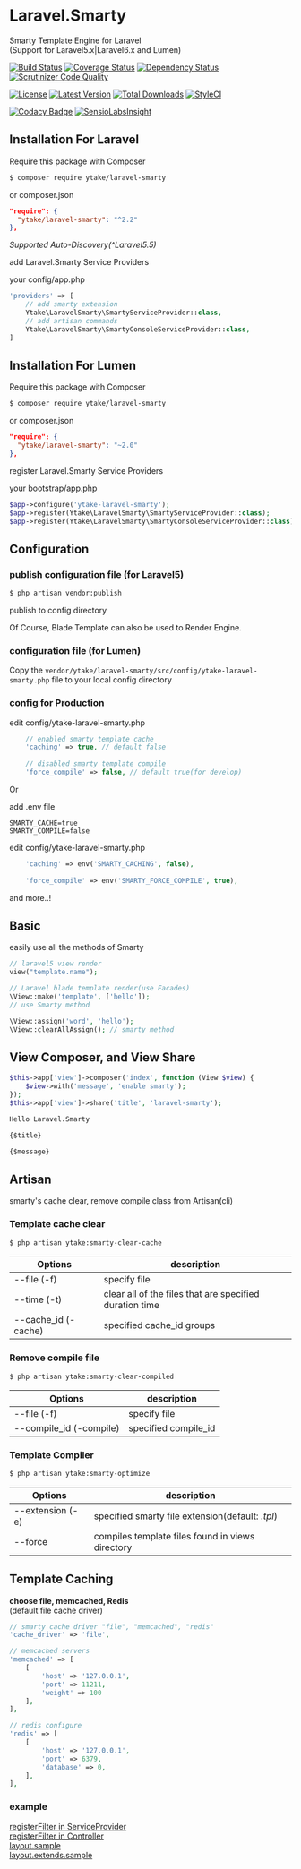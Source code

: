 # Laravel.Smarty

Smarty Template Engine for Laravel  
(Support for Laravel5.x|Laravel6.x and Lumen)

[![Build Status](http://img.shields.io/travis/ytake/Laravel.Smarty/master.svg?style=flat-square)](https://travis-ci.org/ytake/Laravel.Smarty)
[![Coverage Status](http://img.shields.io/coveralls/ytake/Laravel.Smarty/master.svg?style=flat-square)](https://coveralls.io/r/ytake/Laravel.Smarty?branch=master)
[![Dependency Status](https://www.versioneye.com/user/projects/541bfc296936193b68000060/badge.svg?style=flat-square)](https://www.versioneye.com/user/projects/541bfc296936193b68000060)
[![Scrutinizer Code Quality](http://img.shields.io/scrutinizer/g/ytake/Laravel.Smarty.svg?style=flat-square)](https://scrutinizer-ci.com/g/ytake/Laravel.Smarty/?branch=master)

[![License](http://img.shields.io/packagist/l/ytake/laravel-smarty.svg?style=flat-square)](https://packagist.org/packages/ytake/laravel-smarty)
[![Latest Version](http://img.shields.io/packagist/v/ytake/laravel-smarty.svg?style=flat-square)](https://packagist.org/packages/ytake/laravel-smarty)
[![Total Downloads](http://img.shields.io/packagist/dt/ytake/laravel-smarty.svg?style=flat-square)](https://packagist.org/packages/ytake/laravel-smarty)
[![StyleCI](https://styleci.io/repos/24187404/shield)](https://styleci.io/repos/24187404)

[![Codacy Badge](https://img.shields.io/codacy/grade/9d96e9d8faae4302b3b7e534d0a24449.svg?style=flat-square)](https://www.codacy.com/app/yuuki-takezawa/Laravel-Smarty?utm_source=github.com&amp;utm_medium=referral&amp;utm_content=ytake/Laravel.Smarty&amp;utm_campaign=Badge_Grade)
[![SensioLabsInsight](https://img.shields.io/sensiolabs/i/3837c7b1-ea1e-4db1-8189-f556b14f2ce5.svg?style=flat-square)](https://insight.sensiolabs.com/projects/3837c7b1-ea1e-4db1-8189-f556b14f2ce5)

## Installation For Laravel
Require this package with Composer

```bash
$ composer require ytake/laravel-smarty
```

or composer.json 

```json
"require": {
  "ytake/laravel-smarty": "^2.2"
},
```

*Supported Auto-Discovery(^Laravel5.5)*

add Laravel.Smarty Service Providers

your config/app.php 
```php
'providers' => [
    // add smarty extension
    Ytake\LaravelSmarty\SmartyServiceProvider::class, 
    // add artisan commands  
    Ytake\LaravelSmarty\SmartyConsoleServiceProvider::class, 
]
```

## Installation For Lumen
Require this package with Composer

```bash
$ composer require ytake/laravel-smarty
```

or composer.json 

```json
"require": {
  "ytake/laravel-smarty": "~2.0"
},
```

register Laravel.Smarty Service Providers

your bootstrap/app.php 
```php
$app->configure('ytake-laravel-smarty');
$app->register(Ytake\LaravelSmarty\SmartyServiceProvider::class);
$app->register(Ytake\LaravelSmarty\SmartyConsoleServiceProvider::class);
```

## Configuration

### publish configuration file (for Laravel5)

```bash
$ php artisan vendor:publish
```

publish to config directory

Of Course, Blade Template can also be used to Render Engine.

### configuration file (for Lumen)

Copy the `vendor/ytake/laravel-smarty/src/config/ytake-laravel-smarty.php` file to your local config directory

### config for Production
edit config/ytake-laravel-smarty.php

```php
    // enabled smarty template cache
    'caching' => true, // default false
    
    // disabled smarty template compile
    'force_compile' => false, // default true(for develop)
```

Or

add .env file
```
SMARTY_CACHE=true
SMARTY_COMPILE=false
```

edit config/ytake-laravel-smarty.php
 
```php
    'caching' => env('SMARTY_CACHING', false),
   
    'force_compile' => env('SMARTY_FORCE_COMPILE', true),
```

and more..!

## Basic
easily use all the methods of Smarty  

```php
// laravel5 view render
view("template.name");

// Laravel blade template render(use Facades)
\View::make('template', ['hello']);
// use Smarty method

\View::assign('word', 'hello');  
\View::clearAllAssign(); // smarty method
```

## View Composer, and View Share

```php
$this->app['view']->composer('index', function (View $view) {
    $view->with('message', 'enable smarty');
});
$this->app['view']->share('title', 'laravel-smarty');

```

```html
Hello Laravel.Smarty

{$title}

{$message}
```

## Artisan
smarty's cache clear, remove compile class from Artisan(cli)

### Template cache clear
```bash
$ php artisan ytake:smarty-clear-cache
```

| Options  | description |
| ------------- | ------------- |
| --file (-f) | specify file |
| --time (-t) | clear all of the files that are specified duration time |
| --cache_id (-cache) | specified cache_id groups |

### Remove compile file

```bash
$ php artisan ytake:smarty-clear-compiled
```

| Options  | description |
| ------------- | ------------- |
| --file (-f) | specify file |
| --compile_id (-compile) | specified compile_id |

### Template Compiler
 
```bash
$ php artisan ytake:smarty-optimize
```

| Options  | description |
| ------------- | ------------- |
| --extension (-e) | specified smarty file extension(default: *.tpl*) |
| --force | compiles template files found in views directory  |

## Template Caching

**choose file, memcached, Redis**  
(default file cache driver)  

```php
// smarty cache driver "file", "memcached", "redis"
'cache_driver' => 'file',

// memcached servers
'memcached' => [
    [
        'host' => '127.0.0.1',
        'port' => 11211,
        'weight' => 100
    ],
],

// redis configure
'redis' => [
    [
        'host' => '127.0.0.1',
        'port' => 6379,
        'database' => 0,
    ],
],
```

### example
[registerFilter in ServiceProvider](https://gist.github.com/ytake/e8c834e88473ea3f10e7)  
[registerFilter in Controller](https://gist.github.com/ytake/1a6f1d5312b552bc83ff)  
[layout.sample](https://gist.github.com/ytake/11345539)  
[layout.extends.sample](https://gist.github.com/ytake/11345614)
